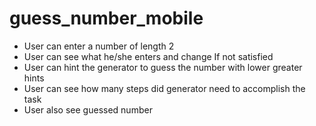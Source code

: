 # guess_number_mobile

- User can enter a number of length 2 
- User can see what he/she enters and change If not satisfied
- User can hint the generator to guess the number with lower greater hints
- User can see how many steps did generator need to accomplish the task
- User also see guessed number
